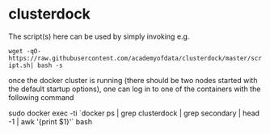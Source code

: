 # clusterdock

The script(s) here can be used by simply invoking e.g.

`wget -qO- https://raw.githubusercontent.com/academyofdata/clusterdock/master/script.sh|
 bash -s`

once the docker cluster is running (there should be two nodes started with the default startup options), one can log in to one of the containers with the following command

sudo docker exec -ti \`docker ps | grep clusterdock | grep secondary | head -1 | awk '{print $1}'\` bash


